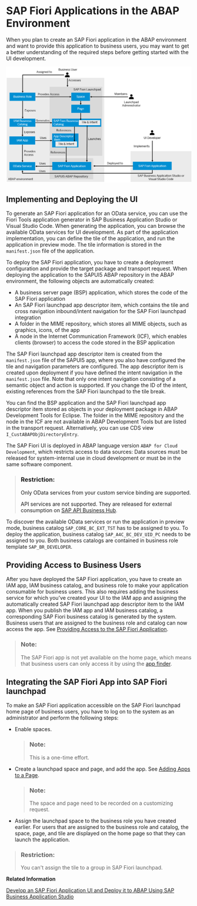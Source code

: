 <!-- loio1d9deef79d7d4936850b2d6343206ec8 -->

# SAP Fiori Applications in the ABAP Environment

When you plan to create an SAP Fiori application in the ABAP environment and want to provide this application to business users, you may want to get a better understanding of the required steps before getting started with the UI development.

![](images/SAPUI5_ABAP_Repository_213fe8c.png)



<a name="loio1d9deef79d7d4936850b2d6343206ec8__section_o4c_g1n_ktb"/>

## Implementing and Deploying the UI

To generate an SAP Fiori application for an OData service, you can use the Fiori Tools application generator in SAP Business Application Studio or Visual Studio Code. When generating the application, you can browse the available OData services for UI development. As part of the application implementation, you can define the tile of the application, and run the application in preview mode. The tile information is stored in the `manifest.json` file of the application.

To deploy the SAP Fiori application, you have to create a deployment configuration and provide the target package and transport request. When deploying the application to the SAPUI5 ABAP repository in the ABAP environment, the following objects are automatically created:

-   A business server page \(BSP\) application, which stores the code of the SAP Fiori application
-   An SAP Fiori launchpad app descriptor item, which contains the tile and cross navigation inbound/intent navigation for the SAP Fiori launchpad integration
-   A folder in the MIME repository, which stores all MIME objects, such as graphics, icons, of the app
-   A node in the Internet Communication Framework \(ICF\), which enables clients \(browser\) to access the code stored in the BSP application

The SAP Fiori launchpad app descriptor item is created from the `manifest.json` file of the SAPUI5 app, where you also have configured the tile and navigation parameters are configured. The app descriptor item is created upon deployment if you have defined the intent navigation in the `manifest.json` file. Note that only one intent navigation consisting of a semantic object and action is supported. If you change the ID of the intent, existing references from the SAP Fiori launchpad to the tile break.

You can find the BSP application and the SAP Fiori launchpad app descriptor item stored as objects in your deployment package in ABAP Development Tools for Eclipse. The folder in the MIME repository and the node in the ICF are not available in ABAP Development Tools but are listed in the transport request. Alternatively, you can use CDS view `I_CustABAPObjDirectoryEntry`.

The SAP Fiori UI is deployed in ABAP language version `ABAP for Cloud Development`, which restricts access to data sources: Data sources must be released for system-internal use in cloud development or must be in the same software component.

> ### Restriction:  
> Only OData services from your custom service binding are supported.
> 
> API services are not supported. They are released for external consumption on [SAP API Business Hub](http://api.sap.com).

To discover the available OData services or run the application in preview mode, business catalog `SAP_CORE_BC_EXT_TST` has to be assigned to you. To deploy the application, business catalog `SAP_A4C_BC_DEV_UID_PC` needs to be assigned to you. Both business catalogs are contained in business role template `SAP_BR_DEVELOPER`.



<a name="loio1d9deef79d7d4936850b2d6343206ec8__section_izl_sfn_ktb"/>

## Providing Access to Business Users

After you have deployed the SAP Fiori application, you have to create an IAM app, IAM business catalog, and business role to make your application consumable for business users. This also requires adding the business service for which you’ve created your UI to the IAM app and assigning the automatically created SAP Fiori launchpad app descriptor item to the IAM app. When you publish the IAM app and IAM business catalog, a corresponding SAP Fiori business catalog is generated by the system. Business users that are assigned to the business role and catalog can now access the app. See [Providing Access to the SAP Fiori Application](https://help.sap.com/docs/BTP/65de2977205c403bbc107264b8eccf4b/b569abb158934306a65f3eb38f86ffba.html).

> ### Note:  
> The SAP Fiori app is not yet available on the home page, which means that business users can only access it by using the [app finder](https://help.sap.com/docs/BTP/fd8f9fda63fa4c7a92bb1d4b4ac5582c/48a5dbb0308b47d8969485845d5966ae.html?version=Cloud).



<a name="loio1d9deef79d7d4936850b2d6343206ec8__section_krv_33n_ktb"/>

## Integrating the SAP Fiori App into SAP Fiori launchpad

To make an SAP Fiori application accessible on the SAP Fiori launchpad home page of business users, you have to log on to the system as an administrator and perform the following steps:

-   Enable spaces.

    > ### Note:  
    > This is a one-time effort.

-   Create a launchpad space and page, and add the app. See [Adding Apps to a Page](https://help.sap.com/docs/BTP/fd8f9fda63fa4c7a92bb1d4b4ac5582c/57cbbebee44e4f019e807c208ec6ea2e.html?version=Cloud).

    > ### Note:  
    > The space and page need to be recorded on a customizing request.

-   Assign the launchpad space to the business role you have created earlier. For users that are assigned to the business role and catalog, the space, page, and tile are displayed on the home page so that they can launch the application.


> ### Restriction:  
> You can't assign the tile to a group in SAP Fiori launchpad.

**Related Information**  


[Develop an SAP Fiori Application UI and Deploy it to ABAP Using SAP Business Application Studio](develop-an-sap-fiori-application-ui-and-deploy-it-to-abap-using-sap-business-application-eaaeba4.md "Get an overview about how to create and deploy an SAP Fiori application to ABAP using SAP Business Application Studio.")

